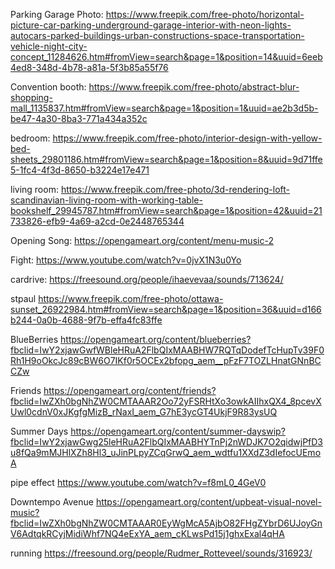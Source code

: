 
Parking Garage Photo:
https://www.freepik.com/free-photo/horizontal-picture-car-parking-underground-garage-interior-with-neon-lights-autocars-parked-buildings-urban-constructions-space-transportation-vehicle-night-city-concept_11284626.htm#fromView=search&page=1&position=14&uuid=6eeb4ed8-348d-4b78-a81a-5f3b85a55f76

Convention booth:
https://www.freepik.com/free-photo/abstract-blur-shopping-mall_1135837.htm#fromView=search&page=1&position=1&uuid=ae2b3d5b-be47-4a30-8ba3-771a434a352c

bedroom: 
https://www.freepik.com/free-photo/interior-design-with-yellow-bed-sheets_29801186.htm#fromView=search&page=1&position=8&uuid=9d71ffe5-1fc4-4f3d-8650-b3224e17e471

living room:
https://www.freepik.com/free-photo/3d-rendering-loft-scandinavian-living-room-with-working-table-bookshelf_29945787.htm#fromView=search&page=1&position=42&uuid=21733826-efb9-4a69-a2cd-0e2448765344

Opening Song:
https://opengameart.org/content/menu-music-2

Fight:
https://www.youtube.com/watch?v=0jvX1N3u0Yo

cardrive:
https://freesound.org/people/ihaevevaa/sounds/713624/

stpaul
https://www.freepik.com/free-photo/ottawa-sunset_26922984.htm#fromView=search&page=1&position=36&uuid=d166b244-0a0b-4688-9f7b-effa4fc83ffe

BlueBerries
https://opengameart.org/content/blueberries?fbclid=IwY2xjawGwfWBleHRuA2FlbQIxMAABHW7RQTqDodefTcHupTv39F0Rh1H9oOkcJc89cBW6O7IKf0r5OCEx2bfopg_aem__pFzF7TOZLHnatGNnBCCZw

Friends
https://opengameart.org/content/friends?fbclid=IwZXh0bgNhZW0CMTAAAR2Oo72yFSRHtXo3owkAIIhxQX4_8pcevXUwl0cdnV0xJKgfgMizB_rNaxI_aem_G7hE3ycGT4UkjF9R83ysUQ

Summer Days
https://opengameart.org/content/summer-dayswip?fbclid=IwY2xjawGwg25leHRuA2FlbQIxMAABHYTnPj2nWDJK7O2qidwjPfD3u8fQa9mMJHlXZh8Hl3_uJinPLpyZCqGrwQ_aem_wdtfu1XXdZ3dIefocUEmoA

pipe effect
https://www.youtube.com/watch?v=f8mL0_4GeV0

Downtempo Avenue
https://opengameart.org/content/upbeat-visual-novel-music?fbclid=IwZXh0bgNhZW0CMTAAAR0EyWgMcA5AjbO82FHgZYbrD6UJoyGnV6AdtqkRCyjMidiWhf7NQ4eExYA_aem_cKLwsPd15j1ghxExal4qHA

running
https://freesound.org/people/Rudmer_Rotteveel/sounds/316923/
